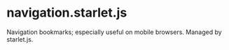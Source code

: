 # navigation.starlet.js
Navigation bookmarks; especially useful on mobile browsers.  Managed by starlet.js.
